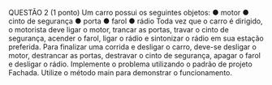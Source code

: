 QUESTÃO 2 (1 ponto)
Um carro possui os seguintes objetos:
● motor
● cinto de segurança
● porta
● farol
● rádio
Toda vez que o carro é dirigido, o motorista deve 
    ligar o motor, 
    trancar as portas, 
    travar o cinto de segurança, 
    acender o farol, 
    ligar o rádio e sintonizar o rádio em sua estação preferida.
Para finalizar uma corrida e desligar o carro, deve-se 
    desligar o motor, 
    destrancar as portas,
    destravar o cinto de segurança, 
    apagar o farol 
    e desligar o rádio.
Implemente o problema utilizando o padrão de projeto Fachada. Utilize o método main para
demonstrar o funcionamento.